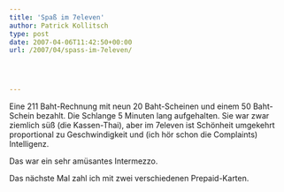 ```yaml
---
title: 'Spaß im 7eleven'
author: Patrick Kollitsch
type: post
date: 2007-04-06T11:42:50+00:00
url: /2007/04/spass-im-7eleven/




---
```

Eine 211 Baht-Rechnung mit neun 20 Baht-Scheinen und einem 50 Baht-Schein bezahlt. Die Schlange 5 Minuten lang aufgehalten. Sie war zwar ziemlich süß (die Kassen-Thai), aber im 7eleven ist Schönheit umgekehrt proportional zu Geschwindigkeit und (ich hör schon die Complaints) Intelligenz. 

Das war ein sehr amüsantes Intermezzo.

Das nächste Mal zahl ich mit zwei verschiedenen Prepaid-Karten.
